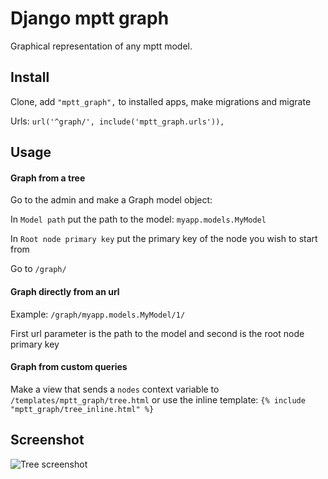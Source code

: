 # Django mptt graph

Graphical representation of any mptt model.

## Install

Clone, add `"mptt_graph",` to installed apps, make migrations and migrate

Urls: `url('^graph/', include('mptt_graph.urls')),`

## Usage

#### Graph from a tree

Go to the admin and make a Graph model object:

In `Model path` put the path to the model: `myapp.models.MyModel`

In `Root node primary key` put the primary key of the node you wish to start from

Go to `/graph/`

#### Graph directly from an url

Example: `/graph/myapp.models.MyModel/1/`

First url parameter is the path to the model and second is the root node primary key

#### Graph from custom queries

Make a view that sends a `nodes` context variable to `/templates/mptt_graph/tree.html` or use the inline template:
``{% include "mptt_graph/tree_inline.html" %}``

## Screenshot

 ![Tree screenshot](https://raw.githubusercontent.com/synw/django-mptt-graph/master/doc/img/screenshot.png)